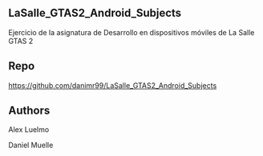 ## LaSalle_GTAS2_Android_Subjects

Ejercicio de la asignatura de Desarrollo en dispositivos móviles de La Salle GTAS 2

## Repo

https://github.com/danimr99/LaSalle_GTAS2_Android_Subjects

## Authors

Alex Luelmo

Daniel Muelle
